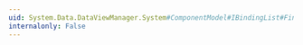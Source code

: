 ```yaml
---
uid: System.Data.DataViewManager.System#ComponentModel#IBindingList#Find(System.ComponentModel.PropertyDescriptor,System.Object)
internalonly: False
---
```

